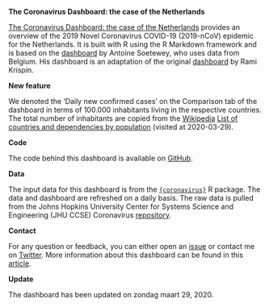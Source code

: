
<!-- README.md is generated from README.Rmd. Please edit that file -->

**The Coronavirus Dashboard: the case of the Netherlands**

[The Coronavirus Dashboard: the case of the
Netherlands](https://pietstam.nl/coronavirus_dashboard/) provides an
overview of the 2019 Novel Coronavirus COVID-19 (2019-nCoV) epidemic for
the Netherlands. It is built with R using the R Markdown framework and
is based on the
[dashboard](https://www.antoinesoetewey.com/files/coronavirus-dashboard.html)
by Antoine Soetewey, who uses data from Belgium. His dashboard is an
adaptation of the original
[dashboard](https://ramikrispin.github.io/coronavirus_dashboard/) by
Rami Krispin.

**New feature**

We denoted the ‘Daily new confirmed cases’ on the Comparison tab of the
dashboard in terms of 100.000 inhabitants living in the respective
countries. The total number of inhabitants are copied from the
[Wikipedia](https://en.wikipedia.org/wiki/Main_Page) [List of countries
and dependencies by
population](https://en.wikipedia.org/wiki/List_of_countries_and_dependencies_by_population)
(visited at 2020-03-29).

**Code**

The code behind this dashboard is available on
[GitHub](https://github.com/pjastam/coronavirus_dashboard).

**Data**

The input data for this dashboard is from the
[`{coronavirus}`](https://github.com/RamiKrispin/coronavirus) R package.
The data and dashboard are refreshed on a daily basis. The raw data is
pulled from the Johns Hopkins University Center for Systems Science and
Engineering (JHU CCSE) Coronavirus
[repository](https://github.com/RamiKrispin/coronavirus-csv).

**Contact**

For any question or feedback, you can either open an
<a href="https://github.com/pjastam/coronavirus_dashboard/issues">issue</a>
or contact me on <a href="https://twitter.com/pjastam">Twitter</a>. More
information about this dashboard can be found in this
[article](https://www.statsandr.com/blog/how-to-create-a-simple-coronavirus-dashboard-specific-to-your-country-in-r/).

**Update**

The dashboard has been updated on zondag maart 29, 2020.
